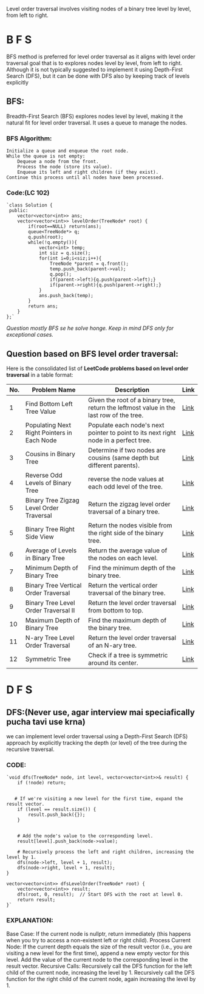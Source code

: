 Level order traversal involves visiting nodes of a binary tree level by level, from left to right.

#  B  F   S 

BFS method is preferred for level order traversal as it aligns with level order traversal goal that is to  explores nodes level by level, from left to right. Although it is not typically suggested to implement it using Depth-First Search (DFS), but it can be done with DFS also by keeping track of levels explicitly

## BFS:
Breadth-First Search (BFS) explores nodes level by level, making it the natural fit for level order traversal. It uses a queue to manage the nodes.

### BFS Algorithm:

    Initialize a queue and enqueue the root node.
    While the queue is not empty:
        Dequeue a node from the front.
        Process the node (store its value).
        Enqueue its left and right children (if they exist).
    Continue this process until all nodes have been processed.

### Code:(LC 102)
   
    `class Solution {
     public:
        vector<vector<int>> ans;
        vector<vector<int>> levelOrder(TreeNode* root) {
            if(root==NULL) return(ans);
            queue<TreeNode*> q;
            q.push(root);
            while(!q.empty()){
                vector<int> temp;            
                int siz = q.size();
                for(int i=0;i<siz;i++){
                    TreeNode *parent = q.front();
                    temp.push_back(parent->val);
                    q.pop();
                    if(parent->left){q.push(parent->left);}
                    if(parent->right){q.push(parent->right);}
                }
                ans.push_back(temp);
            }
            return ans;      
        }
    };`
*Question mostly BFS se he solve honge. Keep in mind DFS only for exceptional cases.*
## Question based on BFS level order traversal:
Here is the consolidated list of **LeetCode problems based on level order traversal** in a table format:

| **No.** | **Problem Name**                                         | **Description**                                                                     | **Link**                                                                                      |
|--------|----------------------------------------------------------|-------------------------------------------------------------------------------------|-----------------------------------------------------------------------------------------------|
| 1      | Find Bottom Left Tree Value             | Given the root of a binary tree, return the leftmost value in the last row of the tree. | [Link](https://leetcode.com/problems/find-bottom-left-tree-value/)           |
| 2      | Populating Next Right Pointers in Each Node              | Populate each node's next pointer to point to its next right node in a perfect tree. | [Link](https://leetcode.com/problems/populating-next-right-pointers-in-each-node/)           |
| 3      | Cousins in Binary Tree                                   | Determine if two nodes are cousins (same depth but different parents).               | [Link](https://leetcode.com/problems/cousins-in-binary-tree/)                                |
| 4      | Reverse Odd Levels of Binary Tree     |  reverse the node values at each odd level of the tree.                       | [Link](https://leetcode.com/problems/reverse-odd-levels-of-binary-tree/)               |
| 5      | Binary Tree Zigzag Level Order Traversal                 | Return the zigzag level order traversal of a binary tree.                            | [Link](https://leetcode.com/problems/binary-tree-zigzag-level-order-traversal/)               |
| 5      | Binary Tree Right Side View                              | Return the nodes visible from the right side of the binary tree.                     | [Link](https://leetcode.com/problems/binary-tree-right-side-view/)                           |
| 6      | Average of Levels in Binary Tree                         | Return the average value of the nodes on each level.                                 | [Link](https://leetcode.com/problems/average-of-levels-in-binary-tree/)                      |
| 7      | Minimum Depth of Binary Tree                             | Find the minimum depth of the binary tree.                                           | [Link](https://leetcode.com/problems/minimum-depth-of-binary-tree/)                          |
| 8      | Binary Tree Vertical Order Traversal                     | Return the vertical order traversal of the binary tree.                              | [Link](https://leetcode.com/problems/vertical-order-traversal-of-a-binary-tree/)              |
| 9      | Binary Tree Level Order Traversal II                     | Return the level order traversal from bottom to top.                                 | [Link](https://leetcode.com/problems/binary-tree-level-order-traversal-ii/)                  |
| 10     | Maximum Depth of Binary Tree                             | Find the maximum depth of the binary tree.                                           | [Link](https://leetcode.com/problems/maximum-depth-of-binary-tree/)                          |
| 11     | N-ary Tree Level Order Traversal                         | Return the level order traversal of an N-ary tree.                                   | [Link](https://leetcode.com/problems/n-ary-tree-level-order-traversal/)                      |
| 12     | Symmetric Tree                                           | Check if a tree is symmetric around its center.                                      | [Link](https://leetcode.com/problems/symmetric-tree/)                                        |





# D  F   S 

## DFS:(Never use, agar interview mai speciafically pucha tavi use krna)
we can implement level order traversal using a Depth-First Search (DFS) approach by explicitly tracking the depth (or level) of the tree during the recursive traversal.

### CODE:
    `void dfs(TreeNode* node, int level, vector<vector<int>>& result) {
        if (!node) return;

    
       # If we're visiting a new level for the first time, expand the result vector.
        if (level == result.size()) {
            result.push_back({});
        }
  

        # Add the node's value to the corresponding level.
        result[level].push_back(node->value);

        # Recursively process the left and right children, increasing the level by 1.
        dfs(node->left, level + 1, result);
        dfs(node->right, level + 1, result);
    }

    vector<vector<int>> dfsLevelOrder(TreeNode* root) {
        vector<vector<int>> result;
        dfs(root, 0, result);  // Start DFS with the root at level 0.
        return result;
    }`

### EXPLANATION:
Base Case: 
    If the current node is nullptr, return immediately (this happens when you try to access a non-existent left or right child).
Process Current Node:
    If the current depth equals the size of the result vector (i.e., you are visiting a new level for the first time), append a new empty vector for this level.
    Add the value of the current node to the corresponding level in the result vector.
Recursive Calls:
    Recursively call the DFS function for the left child of the current node, increasing the level by 1.
    Recursively call the DFS function for the right child of the current node, again increasing the level by 1.